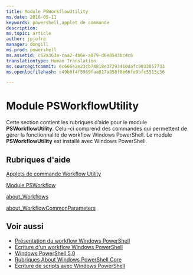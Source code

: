 ```yaml
---
title: Module PSWorkflowUtility
ms.date: 2016-05-11
keywords: powershell,applet de commande
description: 
ms.topic: article
author: jpjofre
manager: dongill
ms.prod: powershell
ms.assetid: c62a363a-caa2-4b6e-a079-d6e8543bc4c6
translationtype: Human Translation
ms.sourcegitcommit: 6c666e2e23cb74818e37293410dafc9033057733
ms.openlocfilehash: c49b8f4f5969faa017a858f8b66fe9bfc5515c36

---
```


# Module PSWorkflowUtility
Cette section contient les rubriques d’aide pour le module **PSWorkflowUtility**. Celui-ci comprend des commandes qui permettent de gérer la fonctionnalité de workflow Windows PowerShell. Le module **PSWorkflowUtility** est installé avec Windows PowerShell.

## Rubriques d'aide
[Applets de commande Workflow Utility](http://go.microsoft.com/fwlink/?LinkId=254141)

[Module PSWorkflow](PSWorkflow-Module.md)

[about_Workflows](https://technet.microsoft.com/en-us/library/f2897bdd-1b9d-4679-8b19-09840bd40a22)

[about_WorkflowCommonParameters](https://technet.microsoft.com/en-us/library/119f968e-618e-439c-b76c-cdd17e6df27c)

## Voir aussi
- [Présentation du workflow Windows PowerShell](https://technet.microsoft.com/en-us/library/jj134242.aspx)
- [Écriture d'un workflow Windows PowerShell](https://technet.microsoft.com/en-us/library/jj574157.aspx)
- [Windows PowerShell 5.0](../core-modules/Windows-PowerShell-5.0.md)
- [Rubriques About Windows PowerShell Core](../core-modules/Windows-PowerShell-Core-About-Topics.md)
- [Écriture de scripts avec Windows PowerShell](../../getting-started/fundamental/Scripting-with-Windows-PowerShell.md)




<!--HONumber=Oct16_HO3-->


